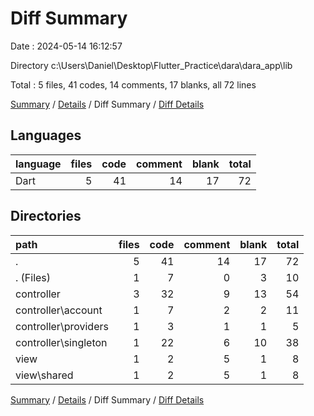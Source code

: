 # Diff Summary

Date : 2024-05-14 16:12:57

Directory c:\\Users\\Daniel\\Desktop\\Flutter_Practice\\dara\\dara_app\\lib

Total : 5 files,  41 codes, 14 comments, 17 blanks, all 72 lines

[Summary](results.md) / [Details](details.md) / Diff Summary / [Diff Details](diff-details.md)

## Languages
| language | files | code | comment | blank | total |
| :--- | ---: | ---: | ---: | ---: | ---: |
| Dart | 5 | 41 | 14 | 17 | 72 |

## Directories
| path | files | code | comment | blank | total |
| :--- | ---: | ---: | ---: | ---: | ---: |
| . | 5 | 41 | 14 | 17 | 72 |
| . (Files) | 1 | 7 | 0 | 3 | 10 |
| controller | 3 | 32 | 9 | 13 | 54 |
| controller\\account | 1 | 7 | 2 | 2 | 11 |
| controller\\providers | 1 | 3 | 1 | 1 | 5 |
| controller\\singleton | 1 | 22 | 6 | 10 | 38 |
| view | 1 | 2 | 5 | 1 | 8 |
| view\\shared | 1 | 2 | 5 | 1 | 8 |

[Summary](results.md) / [Details](details.md) / Diff Summary / [Diff Details](diff-details.md)